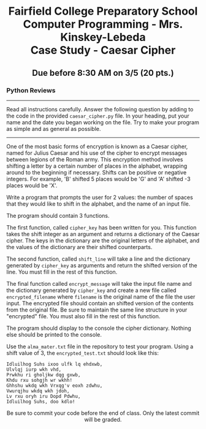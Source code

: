 <h1 align="center">
    Fairfield College Preparatory School<br>
    Computer Programming - Mrs. Kinskey-Lebeda<br>
    Case Study - Caesar Cipher
</h1>

<h2 align="center">Due before 8:30 AM on 3/5 (20 pts.)</h2>

### Python Reviews
---
Read all instructions carefully. Answer the following question by adding to the code in the provided `caesar_cipher.py` file. In your heading, put your name and the date you began working on the file. Try to make your program as simple and as general as possible.

---
One of the most basic forms of encryption is known as a Caesar cipher, named for Julius Caesar and his use of the cipher to encrypt messages between legions of the Roman army. This encryption method involves shifting a letter by a certain number of places in the alphabet, wrapping around to the beginning if necessary. Shifts can be positive or negative integers. For example, 'B' shifted 5 places would be 'G' and 'A' shifted -3 places would be 'X'. 

Write a program that prompts the user for 2 values: the number of spaces that they would like to shift in the alphabet, and the name of an input file. 

The program should contain 3 functions.

The first function, called `cipher_key` has been written for you. This function takes the shift integer as an argument and returns a dictionary of the Caesar cipher. The keys in the dictionary are the original letters of the alphabet, and the values of the dictionary are their shifted counterparts.

The second function, called `shift_line` will take a line and the dictionary generated by `cipher_key` as arguments and return the shifted version of the line. You must fill in the rest of this function.

The final function called `encrypt_message` will take the input file name and the dictionary generated by `cipher_key` and create a new file called `encrypted_filename` where `filename` is the original name of the file the user input. The encrypted file should contain an shifted version of the contents from the original file. Be sure to maintain the same line structure in your "encrypted" file. You must also fill in the rest of this function.

The program should display to the console the cipher dictionary. Nothing else should be printed to the console.

Use the `alma_mater.txt` file in the repository to test your program. Using a shift value of 3, the `encrypted_test.txt` should look like this:

```
Idluilhog Suhs ixoo ulfk lq ehdxwb,
Ulvlqj iurp wkh vhd,
Prwkhu ri gholjkw dqg gxwb,
Khdu rxu sohgjh wr wkhh!
Ghhshu wkdq wkh Vrxqg'v eoxh zdwhu,
Vwurqjhu wkdq wkh jdoh,
Lv rxu oryh iru Dopd Pdwhu,
Idluilhog Suhs, doo kdlo!
```

<p align="center">Be sure to commit your code before the end of class. Only the latest commit will be graded.</p>
